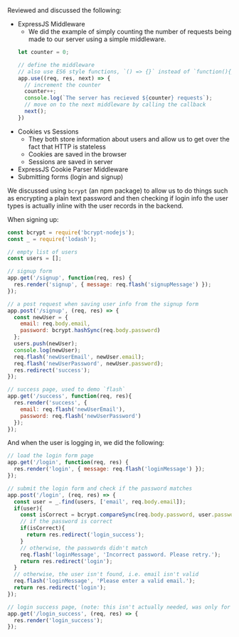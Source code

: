 
Reviewed and discussed the following:

- ExpressJS Middleware
  - We did the example of simply counting the number of requests being made to our server using a simple middleware.
  ```javascript
  let counter = 0;

  // define the middleware
  // also use ES6 style functions, `() => {}` instead of `function(){}`
  app.use((req, res, next) => {
    // increment the counter
    counter++;
    console.log(`The server has recieved ${counter} requests`);
    // move on to the next middleware by calling the callback
    next();
  })
  ```
- Cookies vs Sessions
  - They both store information about users and allow us to get over the fact that HTTP is stateless
  - Cookies are saved in the browser
  - Sessions are saved in server
- ExpressJS Cookie Parser Middleware
- Submitting forms (login and signup)

We discussed using `bcrypt` (an npm package) to allow us to do things such as encrypting a plain text password and then checking if login info the user types is actually inline with the user records in the backend.

When signing up:

```javascript
const bcrypt = require('bcrypt-nodejs');
const _ = require('lodash');

// empty list of users
const users = [];

// signup form
app.get('/signup', function(req, res) {
  res.render('signup', { message: req.flash('signupMessage') });
});

// a post request when saving user info from the signup form
app.post('/signup', (req, res) => {
  const newUser = {
    email: req.body.email,
    password: bcrypt.hashSync(req.body.password)
  };
  users.push(newUser);
  console.log(newUser);
  req.flash('newUserEmail', newUser.email);
  req.flash('newUserPassword', newUser.password);
  res.redirect('success');
});

// success page, used to demo `flash`
app.get('/success', function(req, res){
  res.render('success', {
    email: req.flash('newUserEmail'),
    password: req.flash('newUserPassword')
  });
});
```

And when the user is logging in, we did the following:

```javascript
// load the login form page
app.get('/login', function(req, res) {
  res.render('login', { message: req.flash('loginMessage') });
});

// submit the login form and check if the password matches
app.post('/login', (req, res) => {
  const user = _.find(users, ['email', req.body.email]);
  if(user){
    const isCorrect = bcrypt.compareSync(req.body.password, user.password);
    // if the password is correct
    if(isCorrect){
      return res.redirect('login_success');
    }
    // otherwise, the passwords didn't match
    req.flash('loginMessage', 'Incorrect password. Please retry.');
    return res.redirect('login');
  }
  // otherwise, the user isn't found, i.e. email isn't valid
  req.flash('loginMessage', 'Please enter a valid email.');
  return res.redirect('login');
});

// login success page, (note: this isn't actually needed, was only for demo purposes)
app.get('/login_success', (req, res) => {
  res.render('login_success');
});
```
